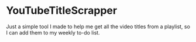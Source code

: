 # YouTubeTitleScrapper
Just a simple tool I made to help me get all the video titles from a playlist, so I can add them to my weekly to-do list.
